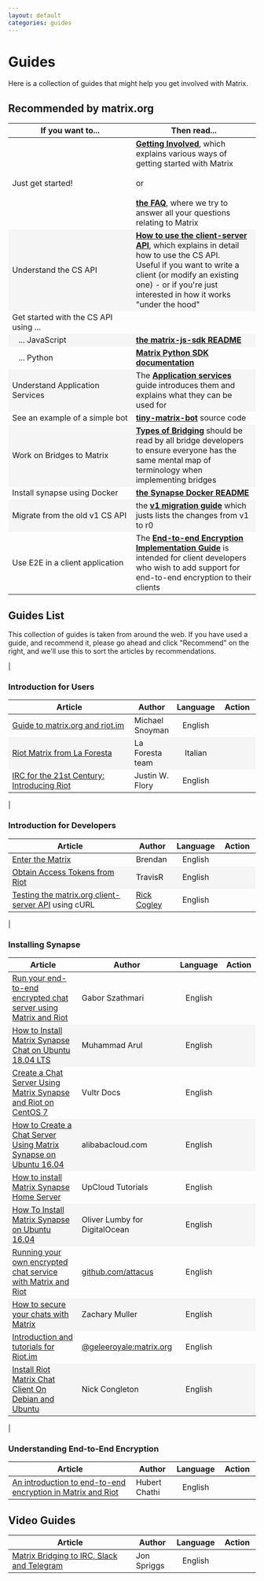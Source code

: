 ```yaml
---
layout: default
categories: guides
---
```


<script>
    var allArticlesTableRows = {};
    //allArticlesTableRows[0].children[0].textContent

    jQuery(document).ready(function() {
        allArticlesTableRows = jQuery("table > tbody  > tr");
        allArticlesTableRows.each(index => {
            var row = allArticlesTableRows[index];
            if (row.children[3] && row.children[3].textContent) {
                var row = allArticlesTableRows[index];
                var url = row.children[0].children[0].href;
                var recommendCall = 'recommend("' + url + '", this)';
                var recommendHtml = "<span onclick='" + recommendCall + "' class='recommend'>Recommend</span>";
                row.children[3].innerHTML = recommendHtml;
            }
        })
    });

    function recommend(url, el) {
        el.classList.remove("recommend");
        el.classList.add("thanks");
        el.innerHTML = "Thank You"
        el.onclick = null;
        _paq.push(['trackEvent', 'GuideVote', 'Upvote', url]);
    }
</script>
<style>
table {
    width: 100%
}
table tr td:nth-child(1) {
    width: 50%
}

#document table:first-of-type tr td {
  width: initial;
  padding-right: 50px;
  padding-top: 2px;
  padding-bottom: 2px;
  padding-left: 1px;
}

#document table:first-of-type tr td:nth-child(1) {
  white-space: nowrap;
}

table tr td:nth-child(3), table tr td:nth-child(4) {
    width: 15%
}

table tr:nth-child(even) {
  background-color: #f5f5f5;
}

.recommend {
    cursor: pointer;
    font-size: smaller;
    border: black 1px solid;
    padding: 2px;
}
.thanks {

}

</style>

# Guides

Here is a collection of guides that might help you get involved with Matrix.

## Recommended by matrix.org

If you want to... | Then read...
---|---
Just get started! | **[Getting Involved](./getting_involved.html)**, which explains various ways of getting started with Matrix<br /><br />or<br /><br />**[the FAQ](./faq.html)**, where we try to answer all your questions relating to Matrix
Understand the CS API | **[How to use the client-server API](https://matrix.org/docs/guides/client-server.html)**, which explains in detail how to use the CS API.<br />Useful if you want to write a client (or modify an existing one) - or if you're just interested in how it works "under the hood"
Get started with the CS API using ... |
&nbsp;&nbsp;&nbsp;... JavaScript | **[the matrix-js-sdk README](https://github.com/matrix-org/matrix-js-sdk)**
&nbsp;&nbsp;&nbsp;... Python | **[Matrix Python SDK documentation](http://matrix-org.github.io/matrix-python-sdk/)**
Understand Application Services | The **[Application services](./application_services.html)** guide introduces them and explains what they can be used for
See an example of a simple bot | **[tiny-matrix-bot](https://github.com/4nd3r/tiny-matrix-bot)** source code
Work on Bridges to Matrix | **[Types of Bridging](./types-of-bridging.html)** should be read by all bridge developers to ensure everyone has the same mental map of terminology when implementing bridges
Install synapse using Docker | **[the Synapse Docker README](https://github.com/matrix-org/synapse/tree/master/docker)**
Migrate from the old v1 CS API |  the **[v1 migration guide](./client-server-migrating-from-v1.html)** which justs lists the changes from v1 to r0
Use E2E in a client application | The **[End-to-end Encryption Implementation Guide](./e2e_implementation.html)** is intended for client developers who wish to add support for end-to-end encryption to their clients

## Guides List

This collection of guides is taken from around the web. If you have used a guide, and recommend it, please go ahead and click "Recommend" on the right, and we'll use this to sort the articles by recommendations.

|

### Introduction for Users

Article | Author | Language | Action
---|---|:---:|:---:
[Guide to matrix.org and riot.im](https://www.snoyman.com/blog/2018/05/guide-to-matrix-riot)|Michael Snoyman|English|
[Riot Matrix from La Foresta](http://laforesta.net/riot-matrix/)|La Foresta team|Italian|
[IRC for the 21st Century: Introducing Riot](https://opensource.com/article/17/5/introducing-riot-IRC) | Justin W. Flory | English |

|

### Introduction for Developers

Article | Author | Language | Action
---|---|:---:|:---:
[Enter the Matrix](https://brendan.abolivier.bzh/enter-the-matrix/)|Brendan| English|
[Obtain Access Tokens from Riot](https://t2bot.io/docs/access_tokens/)|TravisR|English|
[Testing the matrix.org client-server API](https://gist.github.com/RickCogley/69f430d4418ae5498e8febab44d241c9) using cURL|[Rick Cogley](https://github.com/RickCogley)|English|
  
|

### Installing Synapse

Article | Author | Language | Action
---|---|:---:|:---:
[Run your end-to-end encrypted chat server using Matrix and Riot](https://blog.cryptoaustralia.org.au/2017/03/21/run-your-end-to-end-encrypted-chat-server-matrix-riot/)|Gabor Szathmari|English|
[How to Install Matrix Synapse Chat on Ubuntu 18.04 LTS](https://www.howtoforge.com/tutorial/how-to-install-matrix-synapse-on-ubuntu-1804/)|Muhammad Arul|English|
[Create a Chat Server Using Matrix Synapse and Riot on CentOS 7](https://www.vultr.com/docs/create-a-chat-server-using-matrix-synapse-and-riot-on-centos-7)|Vultr Docs|English|
[How to Create a Chat Server Using Matrix Synapse on Ubuntu 16.04](https://www.alibabacloud.com/blog/how-to-create-a-chat-server-using-matrix-synapse-on-ubuntu-16-04_593809)|alibabacloud.com|English|
[How to install Matrix Synapse Home Server](https://www.upcloud.com/support/install-matrix-synapse/)|UpCloud Tutorials|English|
[How To Install Matrix Synapse on Ubuntu 16.04](https://www.digitalocean.com/community/tutorials/how-to-install-matrix-synapse-on-ubuntu-16-04)|Oliver Lumby for DigitalOcean|English|
[Running your own encrypted chat service with Matrix and Riot](https://gist.github.com/attacus/cb5c8a53380ca755b10a5b37a636a0b9)|[github.com/attacus](https://github.com/attacus)|English|
[How to secure your chats with Matrix](https://www.gigenet.com/blog/how-to-secure-your-chats-with-matrix/)|Zachary Muller|English|
[Introduction and tutorials for Riot.im](https://wiki.giveth.io/tutorials/riot-migration/)|[@geleeroyale:matrix.org](https://matrix.to/#/@geleeroyale:matrix.org)|English|
[Install Riot Matrix Chat Client On Debian and Ubuntu](https://linuxconfig.org/install-riot-matrix-chat-client-on-debian-and-ubuntu)|Nick Congleton|English|

|

### Understanding End-to-End Encryption

Article | Author | Language | Action
---|---|:---:|:---:
[An introduction to end-to-end encryption in Matrix and Riot](https://www.uhoreg.ca/blog/20170910-2110) | Hubert Chathi | English |

## Video Guides

Article | Author | Language | Action
---|---|:---:|:---:
[Matrix Bridging to IRC, Slack and Telegram](https://www.youtube.com/watch?v=ZNEzgYRLj8g)|Jon Spriggs|English|
